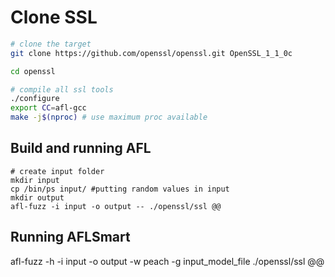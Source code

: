 # Clone SSL
``` sh
# clone the target
git clone https://github.com/openssl/openssl.git OpenSSL_1_1_0c

cd openssl

# compile all ssl tools
./configure 
export CC=afl-gcc
make -j$(nproc) # use maximum proc available
```

## Build and running AFL

``` 
# create input folder
mkdir input
cp /bin/ps input/ #putting random values in input  
mkdir output
afl-fuzz -i input -o output -- ./openssl/ssl @@
```

## Running AFLSmart
afl-fuzz -h -i input -o output -w peach -g input_model_file ./openssl/ssl @@
